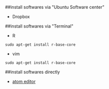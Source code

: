 ##install softwares via "Ubuntu Software center"
* Dropbox

##install softwares via "Terminal"
* R
```
sudo apt-get install r-base-core
```
* vim
```
sudo apt-get install r-base-core
```
##install softwares directly
* [atom editor](https://atom.io/)
